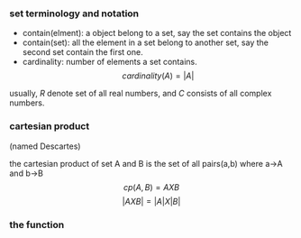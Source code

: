 ### set terminology and notation
+ contain(elment): a object belong to a set, say the set contains the object
+ contain(set): all the element in a set belong to another set, say the second set contain the first one.
+ cardinality: number of elements a set contains.
$$ cardinality(A) = |A| $$

usually, *R* denote set of all real numbers, and *C* consists of all complex numbers.

### cartesian product
(named Descartes)

the cartesian product of set A and B is the set of all pairs(a,b) where a->A and b->B
$$ cp(A, B) = A X B $$
$$ |A X B| = |A| X |B| $$

### the function
